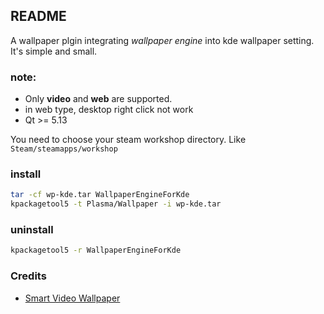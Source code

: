 ## README
A wallpaper plgin integrating *wallpaper engine* into kde wallpaper setting.  
It's simple and small.  

### note:
- Only **video** and **web** are supported.
- in web type, desktop right click not work
- Qt >= 5.13

You need to choose your steam workshop directory. Like `Steam/steamapps/workshop`  

### install
```sh
tar -cf wp-kde.tar WallpaperEngineForKde
kpackagetool5 -t Plasma/Wallpaper -i wp-kde.tar
```
### uninstall
```sh
kpackagetool5 -r WallpaperEngineForKde
```

### Credits

- [Smart Video Wallpaper](https://store.kde.org/p/1316299/)                                                                                                                                                                                                                                                                          

